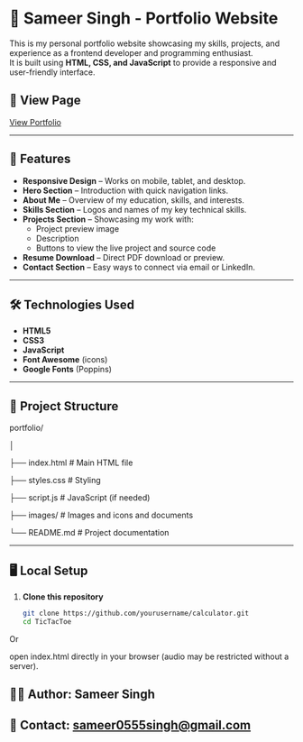 # 💼 Sameer Singh - Portfolio Website

This is my personal portfolio website showcasing my skills, projects, and experience as a frontend developer and programming enthusiast.  
It is built using **HTML, CSS, and JavaScript** to provide a responsive and user-friendly interface.

## 🚀 View Page
[View Portfolio](https://sameersinghportfolio.netlify.app) 

---

## 📌 Features
- **Responsive Design** – Works on mobile, tablet, and desktop.
- **Hero Section** – Introduction with quick navigation links.
- **About Me** – Overview of my education, skills, and interests.
- **Skills Section** – Logos and names of my key technical skills.
- **Projects Section** – Showcasing my work with:
  - Project preview image
  - Description
  - Buttons to view the live project and source code
- **Resume Download** – Direct PDF download or preview.
- **Contact Section** – Easy ways to connect via email or LinkedIn.

---

## 🛠️ Technologies Used
- **HTML5**
- **CSS3**
- **JavaScript**
- **Font Awesome** (icons)
- **Google Fonts** (Poppins)

---

## 📂 Project Structure
portfolio/

│

├── index.html        # Main HTML file

├── styles.css        # Styling

├── script.js         # JavaScript (if needed)

├── images/           # Images and icons and documents

└── README.md         # Project documentation



---

## 🖥️ Local Setup
1. **Clone this repository**
   ```bash
   git clone https://github.com/yourusername/calculator.git
   cd TicTacToe


Or 

open index.html directly in your browser (audio may be restricted without a server).


## 👨‍💻 Author: Sameer Singh
## 📧 Contact: sameer0555singh@gmail.com
